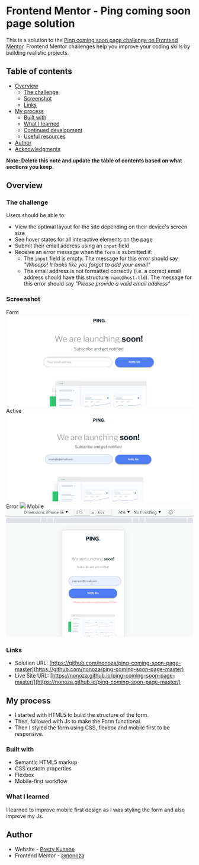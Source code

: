 # Frontend Mentor - Ping coming soon page solution

This is a solution to the [Ping coming soon page challenge on Frontend Mentor](https://www.frontendmentor.io/challenges/ping-single-column-coming-soon-page-5cadd051fec04111f7b848da). Frontend Mentor challenges help you improve your coding skills by building realistic projects. 

## Table of contents

- [Overview](#overview)
  - [The challenge](#the-challenge)
  - [Screenshot](#screenshot)
  - [Links](#links)
- [My process](#my-process)
  - [Built with](#built-with)
  - [What I learned](#what-i-learned)
  - [Continued development](#continued-development)
  - [Useful resources](#useful-resources)
- [Author](#author)
- [Acknowledgments](#acknowledgments)

**Note: Delete this note and update the table of contents based on what sections you keep.**

## Overview

### The challenge

Users should be able to:

- View the optimal layout for the site depending on their device's screen size
- See hover states for all interactive elements on the page
- Submit their email address using an `input` field
- Receive an error message when the `form` is submitted if:
	- The `input` field is empty. The message for this error should say *"Whoops! It looks like you forgot to add your email"*
	- The email address is not formatted correctly (i.e. a correct email address should have this structure: `name@host.tld`). The message for this error should say *"Please provide a valid email address"*

### Screenshot
Form
![](./images/form.png)
Active
![](./images/active.png)
Error
![](./images/error.png)
Mobile
![](./images/mobile.png)



### Links

- Solution URL: [https://github.com/nonoza/ping-coming-soon-page-master](https://github.com/nonoza/ping-coming-soon-page-master)
- Live Site URL: [https://nonoza.github.io/ping-coming-soon-page-master/](https://nonoza.github.io/ping-coming-soon-page-master/)

## My process
- I started with HTML5 to build the structure of the form.
- Then, followed with Js to make the Form functional.
- Then I styled the form using CSS, flexbox and mobile first to be responsive.

### Built with

- Semantic HTML5 markup
- CSS custom properties
- Flexbox
- Mobile-first workflow


### What I learned

I learned to improve mobile first design as I was styling the form and also improve my Js.


## Author

- Website - [Pretty Kunene](https://prettynkunene.co.za/)
- Frontend Mentor - [@nonoza](https://www.frontendmentor.io/profile/nonoza)



